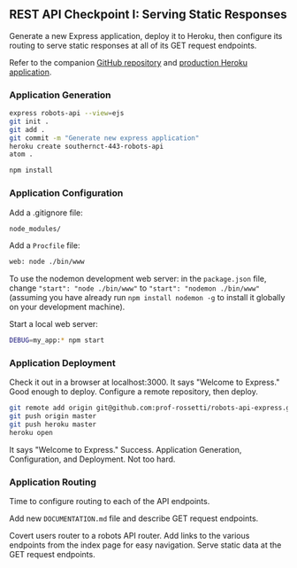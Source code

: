 ## REST API Checkpoint I: Serving Static Responses

Generate a new Express application, deploy it to Heroku, then configure its routing to serve static responses at all of its GET request endpoints.

Refer to the companion [GitHub repository](https://github.com/prof-rossetti/robots-api-express/) and [production Heroku application](https://southernct-443-robots-api.herokuapp.com/).

### Application Generation

```` sh
express robots-api --view=ejs
git init .
git add .
git commit -m "Generate new express application"
heroku create southernct-443-robots-api
atom .
````

```` sh
npm install
````

### Application Configuration

Add a .gitignore file:

```` sh
node_modules/
````

Add a `Procfile` file:

```` sh
web: node ./bin/www
````

To use the nodemon development web server: in the `package.json` file, change `"start": "node ./bin/www"` to `"start": "nodemon ./bin/www"` (assuming you have already run `npm install nodemon -g` to install it globally on your development machine).

Start a local web server:

```` sh
DEBUG=my_app:* npm start
````

### Application Deployment

Check it out in a browser at localhost:3000. It says "Welcome to Express." Good enough to deploy. Configure a remote repository, then deploy.

```` sh
git remote add origin git@github.com:prof-rossetti/robots-api-express.git
git push origin master
git push heroku master
heroku open
````

It says "Welcome to Express." Success. Application Generation, Configuration, and Deployment. Not too hard.

### Application Routing

Time to configure routing to each of the API endpoints.

Add new `DOCUMENTATION.md` file and describe GET request endpoints.

Covert users router to a robots API router. Add links to the various endpoints from the index page for easy navigation. Serve static data at the GET request endpoints.
